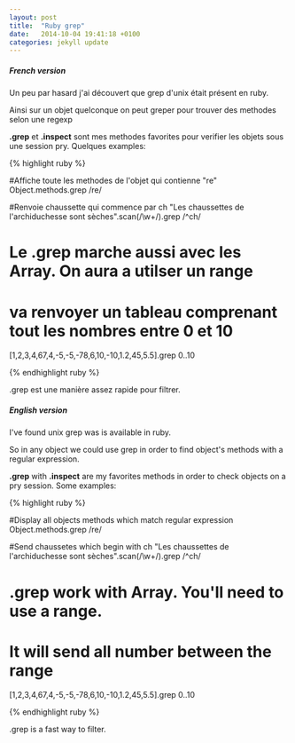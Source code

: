 ```yaml
---
layout: post
title:  "Ruby grep"
date:   2014-10-04 19:41:18 +0100
categories: jekyll update
---
```


##### French version

Un peu par hasard j'ai découvert que grep d'unix était présent en ruby.

Ainsi sur un objet quelconque on peut greper pour trouver des methodes selon une regexp

**.grep** et **.inspect** sont mes methodes favorites pour verifier les objets sous une session pry.
Quelques examples:

{% highlight ruby %}

#Affiche toute les methodes de l'objet qui contienne "re"
Object.methods.grep /re/

#Renvoie chaussette qui commence par ch
"Les chaussettes de l'archiduchesse sont sèches".scan(/\w+/).grep /^ch/

# Le .grep marche aussi avec les Array. On aura a utilser un range
# va renvoyer un tableau comprenant tout les nombres entre 0 et 10
[1,2,3,4,67,4,-5,-5,-78,6,10,-10,1.2,45,5.5].grep 0..10 

{% endhighlight ruby %}

.grep est une manière assez rapide pour filtrer.

##### English version

I've found unix grep was is available in ruby.

So in any object we could use grep in order to find object's methods with a regular expression.

**.grep** with **.inspect** are my favorites methods in order to check objects on a pry session.
Some examples:

{% highlight ruby %}

#Display all objects methods which match regular expression
Object.methods.grep /re/

#Send chaussetes which begin with ch
"Les chaussettes de l'archiduchesse sont sèches".scan(/\w+/).grep /^ch/

# .grep work with Array. You'll need to use a range.
# It will send all number between the range
[1,2,3,4,67,4,-5,-5,-78,6,10,-10,1.2,45,5.5].grep 0..10 

{% endhighlight ruby %}

.grep is a fast way to filter.
